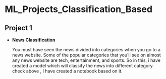 # ML_Projects_Classification_Based

## Project 1

- **News Classification**

  You must have seen the news divided into categories when you go to a news website. Some of the popular categories that you’ll see on almost any news website are tech, entertainment, and sports. So in this, i have created a model which will classify the news into different category. check above , I have created a notebook based on it.

